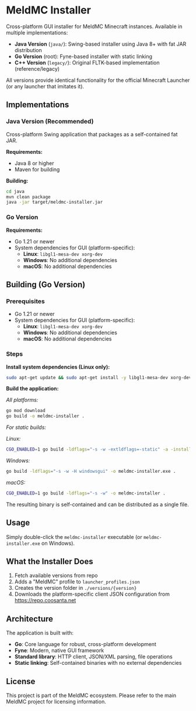 # MeldMC Installer

Cross-platform GUI installer for MeldMC Minecraft instances. Available in multiple implementations:

- **Java Version** (`java/`): Swing-based installer using Java 8+ with fat JAR distribution
- **Go Version** (root): Fyne-based installer with static linking
- **C++ Version** (`legacy/`): Original FLTK-based implementation (reference/legacy)

All versions provide identical functionality for the official Minecraft Launcher (or any launcher that imitates it).

## Implementations

### Java Version (Recommended)

Cross-platform Swing application that packages as a self-contained fat JAR.

**Requirements:**
- Java 8 or higher
- Maven for building

**Building:**
```bash
cd java
mvn clean package
java -jar target/meldmc-installer.jar
```

### Go Version

**Requirements:**
- Go 1.21 or newer
- System dependencies for GUI (platform-specific):
  - **Linux**: `libgl1-mesa-dev xorg-dev`
  - **Windows**: No additional dependencies
  - **macOS**: No additional dependencies

## Building (Go Version)

### Prerequisites

- Go 1.21 or newer
- System dependencies for GUI (platform-specific):
  - **Linux**: `libgl1-mesa-dev xorg-dev`
  - **Windows**: No additional dependencies
  - **macOS**: No additional dependencies

### Steps

**Install system dependencies (Linux only):**
```bash
sudo apt-get update && sudo apt-get install -y libgl1-mesa-dev xorg-dev
```

**Build the application:**

*All platforms:*
```bash
go mod download
go build -o meldmc-installer .
```

*For static builds:*

*Linux:*
```bash
CGO_ENABLED=1 go build -ldflags="-s -w -extldflags=-static" -a -installsuffix cgo -o meldmc-installer .
```

*Windows:*
```bash
go build -ldflags="-s -w -H windowsgui" -o meldmc-installer.exe .
```

*macOS:*
```bash
CGO_ENABLED=1 go build -ldflags="-s -w" -o meldmc-installer .
```

The resulting binary is self-contained and can be distributed as a single file.

## Usage

Simply double-click the `meldmc-installer` executable (or `meldmc-installer.exe` on Windows).

## What the Installer Does

1. Fetch available versions from repo
2. Adds a "MeldMC" profile to `launcher_profiles.json`
3. Creates the version folder in `./versions/{version}`
4. Downloads the platform-specific client JSON configuration from https://repo.coosanta.net

## Architecture

The application is built with:
- **Go**: Core language for robust, cross-platform development
- **Fyne**: Modern, native GUI framework
- **Standard library**: HTTP client, JSON/XML parsing, file operations
- **Static linking**: Self-contained binaries with no external dependencies

## License

This project is part of the MeldMC ecosystem. Please refer to the main MeldMC project for licensing information.
